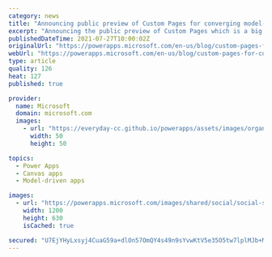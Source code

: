 ```yaml
---
category: news
title: "Announcing public preview of Custom Pages for converging model-driven apps and canvas apps"
excerpt: "Announcing the public preview of Custom Pages which is a big leap forward in the convergence of model-driven apps and canvas apps into a single Power App."
publishedDateTime: 2021-07-27T10:00:02Z
originalUrl: "https://powerapps.microsoft.com/en-us/blog/custom-pages-for-converging-model-driven-apps-and-canvas-apps/"
webUrl: "https://powerapps.microsoft.com/en-us/blog/custom-pages-for-converging-model-driven-apps-and-canvas-apps/"
type: article
quality: 126
heat: 127
published: true

provider:
  name: Microsoft
  domain: microsoft.com
  images:
    - url: "https://everyday-cc.github.io/powerapps/assets/images/organizations/microsoft.com-50x50.jpg"
      width: 50
      height: 50

topics:
  - Power Apps
  - Canvas apps
  - Model-driven apps

images:
  - url: "https://powerapps.microsoft.com/images/shared/social/social-share-post-ignite.png"
    width: 1200
    height: 630
    isCached: true

secured: "U7EjYHyLxsyj4CuaG59a+dlOn57OmQY4s49n9sYvwKtV5e35O5tw7lplMJb+MvHM5Wx0xudCdKXG0gaQegLYb4XlH1M+Yq/Aaa7a2ko4eIUYrwoWK5/cAOES6BG8aOjyvf4HHBrmga4PlNI80EFwpvyR2lUr1oe0c9IGo1zJOiFV00HIiet14a3IubCEs64HVF52iq6WOAPO43KffWxz7vJ7oYPQOFWgUX42QAbK5c3zoHG6vYx5ThYQJHGgCCjLSGGKKE/jaQ8oYIeutqZHMs+qlFN5X3NwvGkgOp7b+IKl3MRtKM6YSqWP+xr7FH8ZEvZxPKNNOTWtAbOVle0/iEvOJPAGBrY3XpSH/W6t9RE=;CBqpajJFYdTo7VlXKrPuwA=="
---
```


